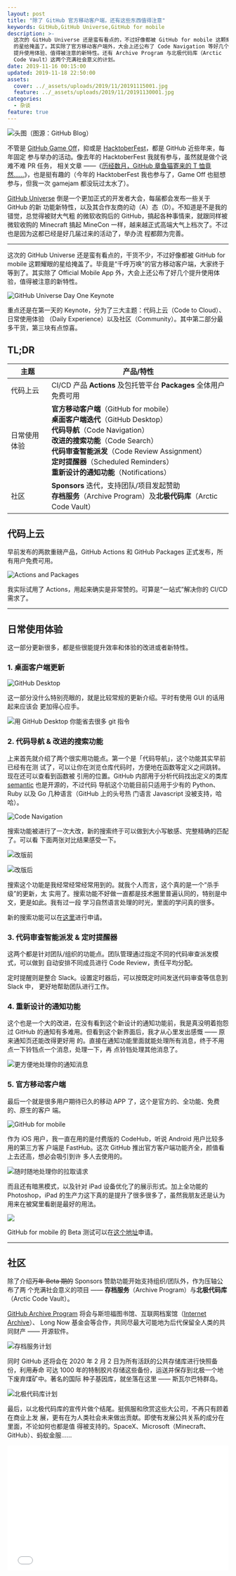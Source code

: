 ```yaml
---
layout: post
title: "除了 GitHub 官方移动客户端，还有这些东西值得注意"
keywords: GitHub,GitHub Universe,GitHub for mobile
description: >-
  这次的 GitHub Universe 还是蛮有看点的，不过好像都被 GitHub for mobile 这颗耀眼
  的星给掩盖了。其实除了官方移动客户端外，大会上还公布了 Code Navigation 等好几个
  提升使用体验、值得被注意的新特性。还有 Archive Program 与北极代码库（Arctic
  Code Vault）这两个充满社会意义的计划。
date: 2019-11-16 00:15:00
updated: 2019-11-18 22:50:00
assets:
  cover: ../_assets/uploads/2019/11/20191115001.jpg
  feature: ../_assets/uploads/2019/11/20191130001.jpg
categories:
  - 杂谈
feature: true
---
```


![头图（图源：[GitHub Blog]）](../_assets/uploads/2019/11/20191115002.png)

不管是 [GitHub Game Off]，抑或是 [HacktoberFest]，都是 GitHub 近些年来，每年固定
参与举办的活动。像去年的 HacktoberFest 我就有参与，虽然就是做个说难不难 PR 任务，
相关文章 ——《[历经数月，GitHub 章鱼猫寄来的 T 恤竟然……]》，也是挺有趣的（今年的
HacktoberFest 我也参与了，Game Off 也挺想参与，但我一次 gamejam 都没玩过太水了）。

[GitHub Universe] 倒是一个更加正式的开发者大会，每届都会发布一些关于 GitHub 的新
功能新特性，以及其合作友商的动（A）态（D）。不知道是不是我的错觉，总觉得被财大气粗
的微软收购后的 GitHub，搞起各种事情来，就跟同样被微软收购的 Minecraft 搞起 MineCon
一样，越来越正式高端大气上档次了。不过也是因为这都已经是好几届过来的活动了，举办流
程都颇为完善。

---

这次的 GitHub Universe 还是蛮有看点的，干货不少，不过好像都被 GitHub for mobile
这颗耀眼的星给掩盖了。毕竟是“千呼万唤”的官方移动客户端，大家终于等到了。其实除了
Official Mobile App 外，大会上还公布了好几个提升使用体验，值得被注意的新特性。

![GitHub Universe Day One Keynote](../_assets/uploads/2019/11/20191115003.png)

重点还是在第一天的 Keynote，分为了三大主题：代码上云（Code to Cloud）、日常使用体验
（Daily Experience）以及社区（Community）。其中第二部分最多干货，第三块有点惊喜。

## TL;DR

| 主题 | 产品/特性 |
|------|------|
| 代码上云 | CI/CD 产品 **Actions** 及包托管平台 **Packages** 全体用户免费可用 |
| 日常使用体验 | **官方移动客户端**（GitHub for mobile）<br/>**桌面客户端迭代**（GitHub Desktop）<br/>**代码导航**（Code Navigation）<br/>**改进的搜索功能**（Code Search）<br/>**代码审查智能派发**（Code Review Assignment）<br/>**定时提醒器**（Scheduled Reminders）<br/>**重新设计的通知功能**（Notifications） |
| 社区 | **Sponsors** 迭代，支持团队/项目发起赞助<br/>**存档服务**（Archive Program）及**北极代码库**（Arctic Code Vault） |

## 代码上云

早前发布的两款重磅产品，GitHub Actions 和 GitHub Packages 正式发布，所有用户免费可用。

![Actions and Packages](../_assets/uploads/2019/11/20191115004.png)

我实际试用了 Actions，用起来确实是非常赞的。可算是“一站式”解决你的 CI/CD
需求了。

---

## 日常使用体验

这一部分更新很多，都是些很能提升效率和体验的改进或者新特性。

### 1. 桌面客户端更新

![GitHub Desktop](../_assets/uploads/2019/11/20191115012.png)

这一部分没什么特别亮眼的，就是比较常规的更新介绍。平时有使用 GUI 的话用起来应该会
更加得心应手。

![用 GitHub Desktop 你能省去很多 git 指令](../_assets/uploads/2019/11/20191115013.png)

### 2. 代码导航 & 改进的搜索功能

上来首先就介绍了两个很实用功能点。第一个是「代码导航」，这个功能其实早前已经有在测
试了，可以让你在浏览仓库代码时，方便地在函数等定义之间跳转。现在还可以查看到函数被
引用的位置。GitHub 内部用于分析代码找出定义的类库 [semantic] 也是开源的，不过代码
导航这个功能目前只适用于少有的 Python、Ruby 以及 Go 几种语言（GitHub 上的头号热
门语言 Javascript 没被支持，哈哈）。

![Code Navigation](../_assets/uploads/2019/11/20191115006.png)

搜索功能被进行了一次大改，新的搜索终于可以做到大小写敏感、完整精确的匹配了。可以看
下面两张对比结果感受一下。

![改版前](../_assets/uploads/2019/11/20191115007.png)

![改版后](../_assets/uploads/2019/11/20191115008.png)

搜索这个功能是我经常经常经常用到的。就我个人而言，这个真的是一个“杀手级”的更新，太
实用了。搜索功能不好做一直都是技术圈里普遍认同的，特别是中文，更是如此。我有过一段
学习自然语言处理的时光，里面的学问真的很多。

新的搜索功能可以在[这里]进行申请。

### 3. 代码审查智能派发 & 定时提醒器

这两个都是针对团队/组织的功能点。团队管理通过指定不同的代码审查派发模式，可以做到
自动安排不同成员进行 Code Review，责任平均分配。

定时提醒则是整合 Slack。设置定时器后，可以按既定时间发送代码审查等信息到 Slack 中，
更好地帮助团队进行工作。

### 4. 重新设计的通知功能

这个也是一个大的改进，在没有看到这个新设计的通知功能前，我是真没明着抱怨过 GitHub
的通知有多难用。但看到这个新界面后，我才从心里发出感慨 —— 原来通知页还能改得更好用
的。直接在通知功能里面就能处理所有消息，终于不用点一下铃铛点一个消息，处理一下，再
点铃铛处理其他消息了。

![更方便地处理你的通知消息](../_assets/uploads/2019/11/20191115009.gif)

### 5. 官方移动客户端

最后一个就是很多用户期待已久的移动 APP 了，这个是官方的、全功能、免费的、原生的客户
端。

![GitHub for mobile](../_assets/uploads/2019/11/20191115005.png)

作为 iOS 用户，我一直在用的是付费版的 CodeHub，听说 Android 用户比较多用的第三方客
户端是 FastHub。这次 GitHub 推出官方客户端功能齐全，颜值看上去还高，想必会吸引到许
多人去使用的。

![随时随地处理你的拉取请求](../_assets/uploads/2019/11/20191115010.png)

而且还有暗黑模式，以及针对 iPad 设备优化了的展示形式。加上全功能的 Photoshop，iPad
的生产力这下真的是提升了很多很多了，虽然我朋友还是认为用来在被窝里看剧是最好的用法。

![](../_assets/uploads/2019/11/20191115011.png)

GitHub for mobile 的 Beta 测试可以在[这个地址]申请。

---

## 社区

除了介绍~~万年 Beta 期的~~ Sponsors 赞助功能开始支持组织/团队外，作为压轴公布了两
个充满社会意义的项目 —— **存档服务**（Archive Program）与**北极代码库**
（Arctic Code Vault）。

[GitHub Archive Program] 将会与斯坦福图书馆、互联网档案馆（[Internet Archive]）、
Long Now 基金会等合作，共同尽最大可能地为后代保留全人类的共同财产 —— 开源软件。

![存档服务计划](../_assets/uploads/2019/11/20191115015.png)

同时 GitHub 还将会在 2020 年 2 月 2 日为所有活跃的公共存储库进行快照备份，利用寿命
可达 1000 年的特制胶片存储这些备份，运送并保存到北极一个地下废弃煤矿中。著名的国际
种子基因库，就坐落在这里 —— 斯瓦尔巴特群岛。

![北极代码库计划](../_assets/uploads/2019/11/20191115014.png)

最后，以北极代码库的宣传片做个结尾。挺佩服和欣赏这些大公司，不再只有顾着在商业上发
展，更有在为人类社会未来做出贡献。即使有发展公共关系的成分在里面，不论如何也都是值
得被支持的。SpaceX、Microsoft（Minecraft、GitHub）、蚂蚁金服……

<p style="position:relative;padding-bottom:56.25%;">
<iframe style="position:absolute;width:100%;height:100%" src="//player.bilibili.com/player.html?aid=75745081&cid=129579328&page=1&as_wide=1" scrolling="no" border="0" frameborder="no" framespacing="0" allowfullscreen></iframe></p>

[GitHub Blog]: https://github.blog/2019-11-13-universe-day-one/
[GitHub Game Off]: https://itch.io/jam/game-off-2019
[HacktoberFest]: https://hacktoberfest.digitalocean.com/
[历经数月，GitHub 章鱼猫寄来的 T 恤竟然……]:/blog/2019/01/the-2018-hacktoberfest-shirt-arrived
[GitHub Universe]: https://githubuniverse.com/
[semantic]: https://github.com/github/semantic
[这里]: https://github.com/features/code-search-exact-match/signup
[这个地址]: https://github.com/mobile
[GitHub Archive Program]: https://archiveprogram.github.com/
[Internet Archive]: https://archive.org/

